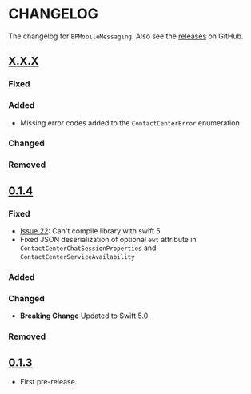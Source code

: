 # CHANGELOG

The changelog for `BPMobileMessaging`. Also see the [releases](https://github.com/ServicePattern/MobileAPI_IOS/releases) on GitHub.

## [X.X.X](https://github.com/ServicePattern/MobileAPI_IOS/releases/tag/X.X.X)

### Fixed

### Added

 - Missing error codes added to the `ContactCenterError` enumeration
 
### Changed

### Removed


## [0.1.4](https://github.com/ServicePattern/MobileAPI_IOS/releases/tag/0.1.4)

### Fixed

- [Issue 22](https://github.com/ServicePattern/MobileAPI_IOS/issues/22): Can't compile library with swift 5
- Fixed JSON deserialization of optional `ewt` attribute in `ContactCenterChatSessionProperties` and `ContactCenterServiceAvailability`

### Added

### Changed

- **Breaking Change** Updated to Swift 5.0

### Removed


## [0.1.3](https://github.com/ServicePattern/MobileAPI_IOS/releases/tag/0.1.3)

- First pre-release.
